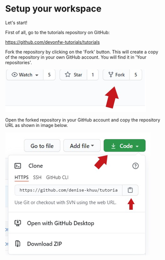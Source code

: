 # Setup your workspace
Let&#39;s start!

First of all, go to the tutorials repository on GitHub:

https://github.com/devonfw-tutorials/tutorials

Fork the repository by clicking on the &#39;Fork&#39; button.
This will create a copy of the repository in your own GitHub account. You will find it in &#39;Your repositories&#39;.



![fork.jpg](./assets/fork.jpg)


Open the forked repository in your GitHub account and copy the repository URL as shown in image below.


![clone_code.jpg](./assets/clone_code.jpg)




